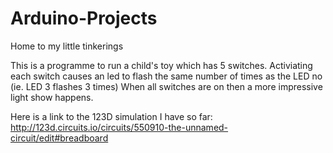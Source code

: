 # Arduino-Projects
Home to my little tinkerings


This is a programme to run a child's toy which has 5 switches. Activiating each switch causes an led to flash the same number of times as the LED no (ie. LED 3 flashes 3 times)
When all switches are on then a more impressive light show happens.

Here is a link to the 123D simulation I have so far:
http://123d.circuits.io/circuits/550910-the-unnamed-circuit/edit#breadboard

